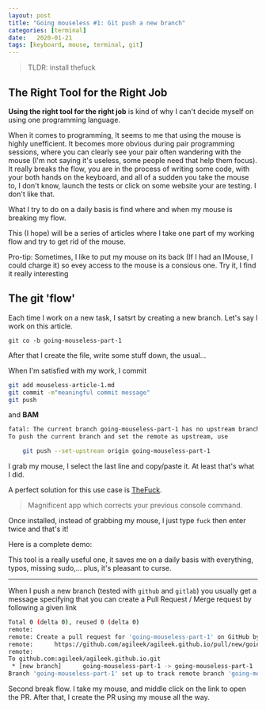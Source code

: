 ```yaml
---
layout: post
title: "Going mouseless #1: Git push a new branch"
categories: [terminal]
date:   2020-01-21
tags: [keyboard, mouse, terminal, git]
---
```


> TLDR: install thefuck

## The Right Tool for the Right Job

**Using the right tool for the right job** is kind of why I can't decide myself on using one programming language.

When it comes to programming, It seems to me that using the mouse is highly unefficient. 
It becomes more obvious during pair programming sessions, where you can clearly see your pair often wandering with the mouse (I'm not saying it's useless, some people need that help them focus).
It really breaks the flow, you are in the process of writing some code, with your both hands on the keyboard, and all of a sudden you take the mouse to, I don't know, launch the tests or click on some website your are testing.
I don't like that.

What I try to do on a daily basis is find where and when my mouse is breaking my flow.

This (I hope) will be a series of articles where I take one part of my working flow and try to get rid of the mouse.

Pro-tip: Sometimes, I like to put my mouse on its back (If I had an IMouse, I could charge it) so evey access to the mouse is a consious one. Try it, I find it really interesting

## The git 'flow'

Each time I work on a new task, I satsrt by creating a new branch. 
Let's say I work on this article.

`git co -b going-mouseless-part-1`

After that I create the file, write some stuff down, the usual...

When I'm satisfied with my work, I commit

```bash
git add mouseless-article-1.md
git commit -m"meaningful commit message"
git push
```
and **BAM**

```bash
fatal: The current branch going-mouseless-part-1 has no upstream branch.
To push the current branch and set the remote as upstream, use

    git push --set-upstream origin going-mouseless-part-1
```

I grab my mouse, I select the last line and copy/paste it. At least that's what I did.

A perfect solution for this use case is [TheFuck][thefuck].

> Magnificent app which corrects your previous console command. 

Once installed, instead of grabbing my mouse, I just type `fuck` then enter twice and that's it!

Here is a complete demo:


This tool is a really useful one, it saves me on a daily basis with everything, typos, missing sudo,... plus, it's pleasant to curse.


[thefuck]: https://github.com/nvbn/thefuck




------
When I push a new branch (tested with `github` and `gitlab`) you usually get a message specifying that you can create a Pull Request / Merge request by following a given link

```bash
Total 0 (delta 0), reused 0 (delta 0)
remote: 
remote: Create a pull request for 'going-mouseless-part-1' on GitHub by visiting:
remote:      https://github.com/agileek/agileek.github.io/pull/new/going-mouseless-part-1
remote: 
To github.com:agileek/agileek.github.io.git
 * [new branch]      going-mouseless-part-1 -> going-mouseless-part-1
Branch 'going-mouseless-part-1' set up to track remote branch 'going-mouseless-part-1' from 'origin' by rebasing.
```

Second break flow. I take my mouse, and middle click on the link to open the PR. After that, I create the PR using my mouse all the way.

